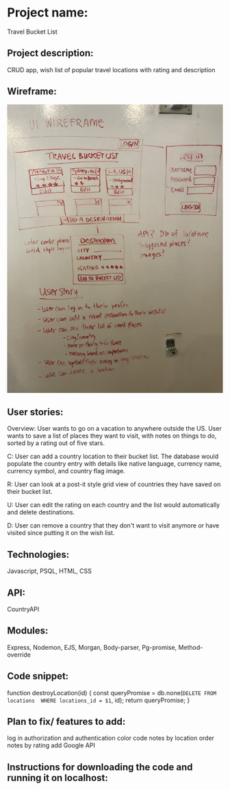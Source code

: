 # Project name: 
Travel Bucket List

## Project description: 
CRUD app, wish list of popular travel locations with rating and description

## Wireframe: 
![wireframe](TravelWireframe.JPG)

## User stories: 
Overview: User wants to go on a vacation to anywhere outside the US. User wants to save a list of places they want to visit, with notes on things to do, sorted by a rating out of five stars.

C: User can add a country location to their bucket list. The database would populate the country entry with details like native language, currency name, currency symbol, and country flag image.

R: User can look at a post-it style grid view of countries they have saved on their bucket list. 

U: User can edit the rating on each country and the list would automatically and delete destinations.

D: User can remove a country that they don't want to visit anymore or have visited since putting it on the wish list. 

## Technologies: 
Javascript, PSQL, HTML, CSS

## API: 
CountryAPI

## Modules: 
Express, Nodemon, EJS, Morgan, Body-parser, Pg-promise, Method-override

## Code snippet:
function destroyLocation(id) {
  const queryPromise = db.none(`
  DELETE FROM locations 
  WHERE locations_id = $1
  `, id);
  return queryPromise;
}   

## Plan to fix/ features to add:
log in authorization and authentication
color code notes by location 
order notes by rating
add Google API

## Instructions for downloading the code and running it on localhost:

